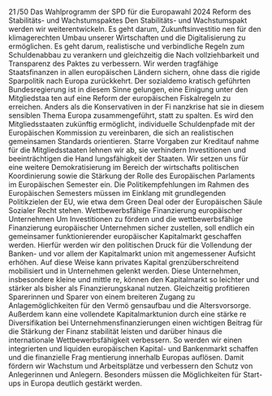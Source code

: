 21 /50
Das Wahlprogramm der SPD für die Europawahl 2024
Reform des Stabilitäts- und Wachstumspaktes
Den Stabilitäts- und Wachstumspakt werden wir weiterentwickeln. Es geht darum, Zukunftsinvestitio­
nen für den klimagerechten Umbau unserer Wirtschaften und die Digitalisierung zu ermöglichen. Es geht 
darum, realistische und verbindliche Regeln zum Schuldenabbau zu verankern und gleichzeitig die Nach­
vollziehbarkeit und Transparenz des Paktes zu verbessern. Wir werden tragfähige Staatsfinanzen in allen 
europäischen Ländern sichern, ohne dass die rigide Sparpolitik nach Europa zurückkehrt. Der sozialdemo­
kratisch geführten Bundesregierung ist in diesem Sinne gelungen, eine Einigung unter den Mitgliedstaa­
ten auf eine Reform der europäischen Fiskalregeln zu erreichen. Anders als die Konservativen in der Fi­
nanzkrise hat sie in diesem sensiblen Thema Europa zusammengeführt, statt zu spalten. Es wird den 
Mitgliedsstaaten zukünftig ermöglicht, individuelle Schuldenpfade mit der Europäischen Kommission zu 
vereinbaren, die sich an realistischen gemeinsamen Standards orientieren. Starre Vorgaben zur Kreditauf­
nahme für die Mitgliedsstaaten lehnen wir ab, sie verhindern Investitionen und beeinträchtigen die Hand­
lungsfähigkeit der Staaten. Wir setzen uns für eine weitere Demokratisierung im Bereich der wirtschafts­
politischen Koordinierung sowie die Stärkung der Rolle des Europäischen Parlaments im Europäischen 
Semester ein. Die Politikempfehlungen im Rahmen des Europäischen Semesters müssen im Einklang mit 
grundlegenden Politikzielen der EU, wie etwa dem Green Deal oder der Europäischen Säule Sozialer Recht 
stehen.
Wettbewerbsfähige Finanzierung europäischer Unternehmen
Um Investitionen zu fördern und die wettbewerbsfähige Finanzierung europäischer Unternehmen sicher­
zustellen, soll endlich ein gemeinsamer funktionierender europäischer Kapitalmarkt geschaffen werden. 
Hierfür werden wir den politischen Druck für die Vollendung der Banken- und vor allem der Kapitalmarkt­
union mit angemessener Aufsicht erhöhen. Auf diese Weise kann privates Kapital grenzüberschreitend 
mobilisiert und in Unternehmen gelenkt werden. Diese Unternehmen, insbesondere kleine und mittle­
re, können den Kapitalmarkt so leichter und stärker als bisher als Finanzierungskanal nutzen. Gleichzeitig 
profitieren Sparerinnen und Sparer von einem breiteren Zugang zu Anlagemöglichkeiten für den Vermö­
gensaufbau und die Altersvorsorge. Außerdem kann eine vollendete Kapitalmarktunion durch eine stärke­
re Diversifikation bei Unternehmensfinanzierungen einen wichtigen Beitrag für die Stärkung der Finanz­
stabilität leisten und darüber hinaus die internationale Wettbewerbsfähigkeit verbessern. So werden wir 
einen integrierten und liquiden europäischen Kapital- und Bankenmarkt schaffen und die finanzielle Frag­
mentierung innerhalb Europas auflösen. Damit fördern wir Wachstum und Arbeitsplätze und verbessern 
den Schutz von Anlegerinnen und Anlegern. Besonders müssen die Möglichkeiten für Start-ups in Europa 
deutlich gestärkt werden.

